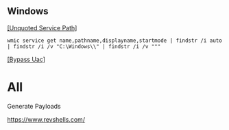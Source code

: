 ## Windows

[[Unquoted Service Path]](https://medium.com/@SumitVerma101/windows-privilege-escalation-part-1-unquoted-service-path-c7a011a8d8ae) 

`wmic service get name,pathname,displayname,startmode | findstr /i auto | findstr /i /v "C:\Windows\\" | findstr /i /v """ `

[[Bypass Uac]](https://github.com/hfiref0x/UACME)

# All
Generate Payloads

https://www.revshells.com/
